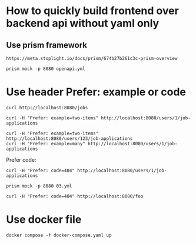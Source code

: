 # How to quickly build frontend over backend api without yaml only


## Use prism framework
```
https://meta.stoplight.io/docs/prism/674b27b261c3c-prism-overview
```

`prism mock -p 8080 openapi.yml`

# Use header Prefer: example or code 

```
curl http://localhost:8080/jobs
```

```
curl -H "Prefer: example=two-items" http://localhost:8080/users/1/job-applications 
```


```
curl -H "Prefer: example=two-items" http://localhost:8080/users/123/job-applications 
curl -H "Prefer: example=many" http://localhost:8080/users/1/job-applications 
```

Prefer code:

```
curl -H "Prefer: code=404" http://localhost:8080/users/1/job-applications 
```

`prism mock -p 8080 03.yml`
```
curl -H "Prefer: code=404" http://localhost:8080/foo 
```

# Use docker file
```
docker compose -f docker-compose.yaml up
```